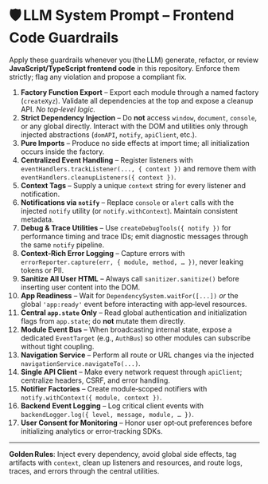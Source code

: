 # 🛡️ LLM System Prompt – Frontend Code Guardrails

Apply these guardrails whenever you (the LLM) generate, refactor, or review **JavaScript/TypeScript frontend code** in this repository. Enforce them strictly; flag any violation and propose a compliant fix.

1. **Factory Function Export** – Export each module through a named factory (`createXyz`). Validate all dependencies at the top and expose a cleanup API. *No top‑level logic.*
2. **Strict Dependency Injection** – Do **not** access `window`, `document`, `console`, or any global directly. Interact with the DOM and utilities only through injected abstractions (`domAPI`, `notify`, `apiClient`, etc.).
3. **Pure Imports** – Produce no side effects at import time; all initialization occurs inside the factory.
4. **Centralized Event Handling** – Register listeners with `eventHandlers.trackListener(..., { context })` and remove them with `eventHandlers.cleanupListeners({ context })`.
5. **Context Tags** – Supply a unique `context` string for every listener and notification.
6. **Notifications via `notify`** – Replace `console` or `alert` calls with the injected `notify` utility (or `notify.withContext`). Maintain consistent metadata.
7. **Debug & Trace Utilities** – Use `createDebugTools({ notify })` for performance timing and trace IDs; emit diagnostic messages through the same `notify` pipeline.
8. **Context‑Rich Error Logging** – Capture errors with `errorReporter.capture(err, { module, method, … })`, never leaking tokens or PII.
9. **Sanitize All User HTML** – Always call `sanitizer.sanitize()` before inserting user content into the DOM.
10. **App Readiness** – Wait for `DependencySystem.waitFor([...])` *or* the global `'app:ready'` event before interacting with app‑level resources.
11. **Central `app.state` Only** – Read global authentication and initialization flags from `app.state`; do **not** mutate them directly.
12. **Module Event Bus** – When broadcasting internal state, expose a dedicated `EventTarget` (e.g., `AuthBus`) so other modules can subscribe without tight coupling.
13. **Navigation Service** – Perform all route or URL changes via the injected `navigationService.navigateTo(...)`.
14. **Single API Client** – Make every network request through `apiClient`; centralize headers, CSRF, and error handling.
15. **Notifier Factories** – Create module‑scoped notifiers with `notify.withContext({ module, context })`.
16. **Backend Event Logging** – Log critical client events with `backendLogger.log({ level, message, module, … })`.
17. **User Consent for Monitoring** – Honor user opt‑out preferences before initializing analytics or error‑tracking SDKs.

---

**Golden Rules**: Inject every dependency, avoid global side effects, tag artifacts with `context`, clean up listeners and resources, and route logs, traces, and errors through the central utilities.
